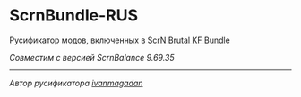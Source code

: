 # ScrnBundle-RUS
Русификатор модов, включенных в [ScrN Brutal KF Bundle](https://steamcommunity.com/groups/ScrNBalance/discussions/2/483368526570475472/)

*Совместим с версией ScrnBalance 9.69.35*

---
*Автор русификатора [ivanmagadan](https://steamcommunity.com/id/ivanmagadan/)*
